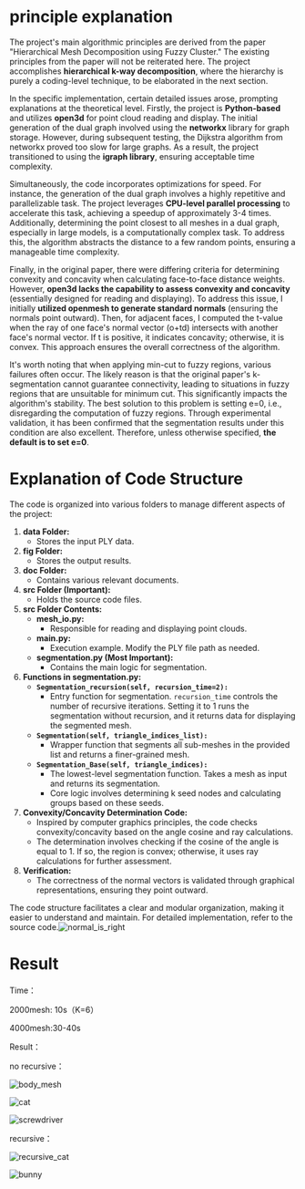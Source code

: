 # principle explanation


The project's main algorithmic principles are derived from the paper "Hierarchical Mesh Decomposition using Fuzzy Cluster." The existing principles from the paper will not be reiterated here. The project accomplishes **hierarchical k-way decomposition**, where the hierarchy is purely a coding-level technique, to be elaborated in the next section.

In the specific implementation, certain detailed issues arose, prompting explanations at the theoretical level. Firstly, the project is **Python-based** and utilizes **open3d** for point cloud reading and display. The initial generation of the dual graph involved using the **networkx** library for graph storage. However, during subsequent testing, the Dijkstra algorithm from networkx proved too slow for large graphs. As a result, the project transitioned to using the **igraph library**, ensuring acceptable time complexity.

Simultaneously, the code incorporates optimizations for speed. For instance, the generation of the dual graph involves a highly repetitive and parallelizable task. The project leverages **CPU-level parallel processing** to accelerate this task, achieving a speedup of approximately 3-4 times. Additionally, determining the point closest to all meshes in a dual graph, especially in large models, is a computationally complex task. To address this, the algorithm abstracts the distance to a few random points, ensuring a manageable time complexity.


Finally, in the original paper, there were differing criteria for determining convexity and concavity when calculating face-to-face distance weights. However, **open3d lacks the capability to assess convexity and concavity** (essentially designed for reading and displaying). To address this issue, I initially **utilized openmesh to generate standard normals** (ensuring the normals point outward). Then, for adjacent faces, I computed the t-value when the ray of one face's normal vector (o+td) intersects with another face's normal vector. If t is positive, it indicates concavity; otherwise, it is convex. This approach ensures the overall correctness of the algorithm.

It's worth noting that when applying min-cut to fuzzy regions, various failures often occur. The likely reason is that the original paper's k-segmentation cannot guarantee connectivity, leading to situations in fuzzy regions that are unsuitable for minimum cut. This significantly impacts the algorithm's stability. The best solution to this problem is setting e=0, i.e., disregarding the computation of fuzzy regions. Through experimental validation, it has been confirmed that the segmentation results under this condition are also excellent. Therefore, unless otherwise specified, **the default is to set e=0**.

# Explanation of Code Structure

The code is organized into various folders to manage different aspects of the project:

1. **data Folder:**
   - Stores the input PLY data.
2. **fig Folder:**
   - Stores the output results.
3. **doc Folder:**
   - Contains various relevant documents.
4. **src Folder (Important):**
   - Holds the source code files.
5. **src Folder Contents:**
   - **mesh_io.py:**
     - Responsible for reading and displaying point clouds.
   - **main.py:**
     - Execution example. Modify the PLY file path as needed.
   - **segmentation.py (Most Important):**
     - Contains the main logic for segmentation.
6. **Functions in segmentation.py:**
   - **`Segmentation_recursion(self, recursion_time=2):`**
     - Entry function for segmentation. `recursion_time` controls the number of recursive iterations. Setting it to 1 runs the segmentation without recursion, and it returns data for displaying the segmented mesh.
   - **`Segmentation(self, triangle_indices_list):`**
     - Wrapper function that segments all sub-meshes in the provided list and returns a finer-grained mesh.
   - **`Segmentation_Base(self, triangle_indices):`**
     - The lowest-level segmentation function. Takes a mesh as input and returns its segmentation.
     - Core logic involves determining k seed nodes and calculating groups based on these seeds.
7. **Convexity/Concavity Determination Code:**
   - Inspired by computer graphics principles, the code checks convexity/concavity based on the angle cosine and ray calculations.
   - The determination involves checking if the cosine of the angle is equal to 1. If so, the region is convex; otherwise, it uses ray calculations for further assessment.
8. **Verification:**
   - The correctness of the normal vectors is validated through graphical representations, ensuring they point outward.

The code structure facilitates a clear and modular organization, making it easier to understand and maintain. For detailed implementation, refer to the source code.![normal_is_right](.\fig\normal_is_right.jpg)

# Result

Time：

2000mesh: 10s（K=6）

4000mesh:30-40s

Result：

no recursive：

![body_mesh](.\fig\body_mesh.jpg)

![cat](.\fig\cat.jpg)

![screwdriver](.\fig\screwdriver.jpg)

recursive：

![recursive_cat](.\fig\recursive_cat.jpg)



![bunny](.\fig\bunny.jpg)

